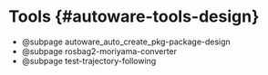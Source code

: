 
Tools {#autoware-tools-design}
======

- @subpage autoware_auto_create_pkg-package-design
- @subpage rosbag2-moriyama-converter
- @subpage test-trajectory-following
